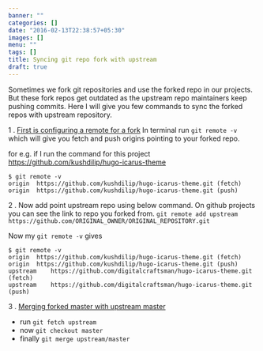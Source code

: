 ```yaml
---
banner: ""
categories: []
date: "2016-02-13T22:38:57+05:30"
images: []
menu: ""
tags: []
title: Syncing git repo fork with upstream
draft: true
---
```


Sometimes we fork git repositories and use the forked repo in our projects. But these fork repos get outdated as the upstream repo maintainers keep pushing commits. 
Here I will give you few commands to sync the forked repos with upstream repository.

<!--more-->

1 . [First is configuring a remote for a fork](https://help.github.com/articles/configuring-a-remote-for-a-fork/)
In terminal run `git remote -v` which will give you fetch and push origins pointing to your forked repo.

for e.g. if I run the command for this project https://github.com/kushdilip/hugo-icarus-theme

```
$ git remote -v
origin	https://github.com/kushdilip/hugo-icarus-theme.git (fetch)
origin	https://github.com/kushdilip/hugo-icarus-theme.git (push)
```

2 . Now add point upstream repo using below command. On github projects you can see the link to repo you forked from.
`git remote add upstream https://github.com/ORIGINAL_OWNER/ORIGINAL_REPOSITORY.git`

Now my `git remote -v` gives 

```
$ git remote -v
origin	https://github.com/kushdilip/hugo-icarus-theme.git (fetch)
origin	https://github.com/kushdilip/hugo-icarus-theme.git (push)
upstream	https://github.com/digitalcraftsman/hugo-icarus-theme.git (fetch)
upstream	https://github.com/digitalcraftsman/hugo-icarus-theme.git (push)
```

3 . [Merging forked master with upstream master](https://help.github.com/articles/syncing-a-fork/)
  - run `git fetch upstream`
  - now `git checkout master`
  - finally `git merge upstream/master`

